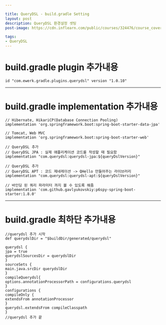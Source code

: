 ```yaml
---

title: QueryDSL - build.gradle Setting
layout: post
description: QueryDSL 환경설정 셋팅
post-image: https://cdn.inflearn.com/public/courses/324476/course_cover/c712dd1a-80e3-413f-93af-ca89bddd6fe9/kyh_DSL2.png

tags:
- QueryDSL
---
```


# build.gradle plugin 추가내용

	id "com.ewerk.gradle.plugins.querydsl" version "1.0.10"

---

# build.gradle implementation 추가내용

    // Hibernate, HikariCP(Database Connection Pooling)
	implementation 'org.springframework.boot:spring-boot-starter-data-jpa'

	// Tomcat, Web MVC
	implementation 'org.springframework.boot:spring-boot-starter-web'

	// QueryDSL 추가
	// QueryDSL JPA : 실제 애플리케이션 코드를 작성할 때 필요함
	implementation "com.querydsl:querydsl-jpa:${queryDslVersion}"

	// QueryDSL 추가
	// QueryDSL APT : 코드 제네레이션 -> QHello 만들어주는 라이브러리
	implementation "com.querydsl:querydsl-apt:${queryDslVersion}"

	// 바인딩 된 쿼리 파라미터 까지 볼 수 있도록 해줌
	implementation 'com.github.gavlyukovskiy:p6spy-spring-boot-starter:1.8.0'

---

# build.gradle 최하단 추가내용
    
    //querydsl 추가 시작
    def querydslDir = "$buildDir/generated/querydsl"
    
    querydsl {
    jpa = true
    querydslSourcesDir = querydslDir
    }
    sourceSets {
    main.java.srcDir querydslDir
    }
    compileQuerydsl{
    options.annotationProcessorPath = configurations.querydsl
    }
    configurations {
    compileOnly {
    extendsFrom annotationProcessor
    }
    querydsl.extendsFrom compileClasspath
    }
    //querydsl 추가 끝